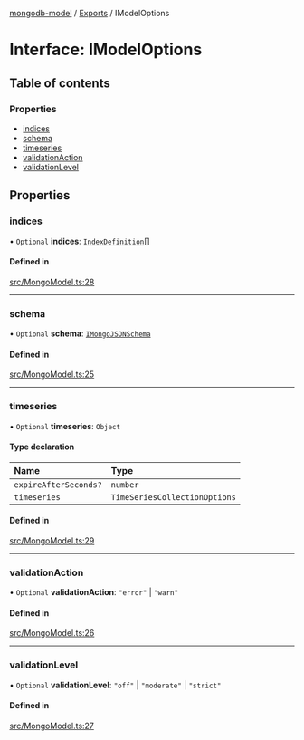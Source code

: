 [mongodb-model](../README.md) / [Exports](../modules.md) / IModelOptions

# Interface: IModelOptions

## Table of contents

### Properties

- [indices](IModelOptions.md#indices)
- [schema](IModelOptions.md#schema)
- [timeseries](IModelOptions.md#timeseries)
- [validationAction](IModelOptions.md#validationaction)
- [validationLevel](IModelOptions.md#validationlevel)

## Properties

### indices

• `Optional` **indices**: [`IndexDefinition`](../modules.md#indexdefinition)[]

#### Defined in

[src/MongoModel.ts:28](https://github.com/jelgblad/node-mongodb-model/blob/91514fd/src/MongoModel.ts#L28)

___

### schema

• `Optional` **schema**: [`IMongoJSONSchema`](IMongoJSONSchema.md)

#### Defined in

[src/MongoModel.ts:25](https://github.com/jelgblad/node-mongodb-model/blob/91514fd/src/MongoModel.ts#L25)

___

### timeseries

• `Optional` **timeseries**: `Object`

#### Type declaration

| Name | Type |
| :------ | :------ |
| `expireAfterSeconds?` | `number` |
| `timeseries` | `TimeSeriesCollectionOptions` |

#### Defined in

[src/MongoModel.ts:29](https://github.com/jelgblad/node-mongodb-model/blob/91514fd/src/MongoModel.ts#L29)

___

### validationAction

• `Optional` **validationAction**: ``"error"`` \| ``"warn"``

#### Defined in

[src/MongoModel.ts:26](https://github.com/jelgblad/node-mongodb-model/blob/91514fd/src/MongoModel.ts#L26)

___

### validationLevel

• `Optional` **validationLevel**: ``"off"`` \| ``"moderate"`` \| ``"strict"``

#### Defined in

[src/MongoModel.ts:27](https://github.com/jelgblad/node-mongodb-model/blob/91514fd/src/MongoModel.ts#L27)
